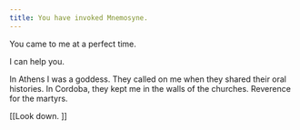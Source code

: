 ```yaml
---
title: You have invoked Mnemosyne.
---
```

You came to me at a perfect time.  

I can help you. 

In Athens I was a goddess. They called on me when they shared their oral histories. In Cordoba, they kept me in the walls of the churches. Reverence for the martyrs. 

[[Look down. ]]